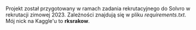 Projekt został przygotowany w ramach zadania rekrutacyjnego do Solvro w rekrutacji zimowej 2023.
Zależności znajdują się w pliku <em>requirements.txt</em>.
Mój nick na Kaggle'u to <strong>rksrakow</strong>.